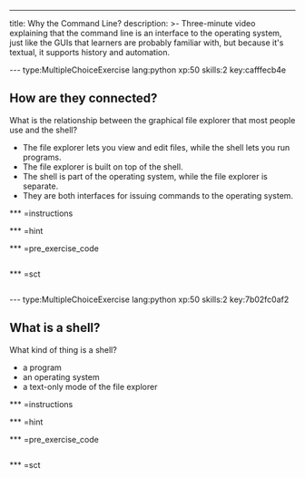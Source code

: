 ---
title: Why the Command Line?
description: >-
  Three-minute video explaining that the command line is an interface to the
  operating system, just like the GUIs that learners are probably familiar with,
  but because it's textual, it supports history and automation.

--- type:MultipleChoiceExercise lang:python xp:50 skills:2 key:cafffecb4e
## How are they connected?

What is the relationship between the graphical file explorer that most people use and the shell?
- The file explorer lets you view and edit files, while the shell lets you run programs.
- The file explorer is built on top of the shell.
- The shell is part of the operating system, while the file explorer is separate.
- They are both interfaces for issuing commands to the operating system.

*** =instructions

*** =hint

*** =pre_exercise_code
```{python}

```

*** =sct
```{python}

```

--- type:MultipleChoiceExercise lang:python xp:50 skills:2 key:7b02fc0af2
## What is a shell?

What kind of thing is a shell?
- a program
- an operating system
- a text-only mode of the file explorer

*** =instructions

*** =hint

*** =pre_exercise_code
```{python}

```

*** =sct
```{python}

```
